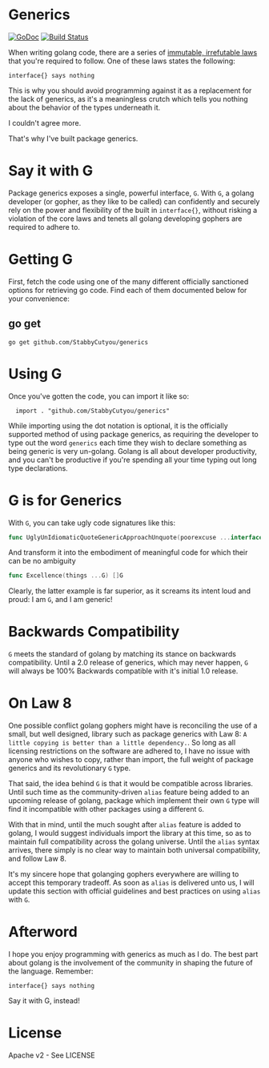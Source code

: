 # Generics
[![GoDoc](http://img.shields.io/badge/go-documentation-blue.svg?style=flat-square)](http://godoc.org/github.com/StabbyCutyou/generics) [![Build Status](https://travis-ci.org/StabbyCutyou/generics.svg)](https://travis-ci.org/StabbyCutyou/generics)

When writing golang code, there are a series of [immutable, irrefutable laws ](https://go-proverbs.github.io/) that you're required to follow. One of these laws states the following:

`interface{} says nothing`

This is why you should avoid programming against it as a replacement for the lack of generics, as it's a meaningless crutch which tells you nothing about the behavior of the types underneath it.

I couldn't agree more.

That's why I've built package generics.

# Say it with G
Package generics exposes a single, powerful interface, `G`. With `G`, a golang developer (or gopher, as they like to be called) can confidently and securely rely on the power and flexibility of the built in `interface{}`, without risking a violation of the core laws and tenets all golang developing gophers are required to adhere to.

# Getting G

First, fetch the code using one of the many different officially sanctioned options for retrieving go code. Find each of them documented below for your convenience:

## go get

`go get github.com/StabbyCutyou/generics`

# Using G

Once you've gotten the code, you can import it like so:

```golang
  import . "github.com/StabbyCutyou/generics"
```

While importing using the dot notation is optional, it is the officially supported method of using package generics, as requiring the developer to type out the word `generics` each time they wish to declare something as being generic is very un-golang. Golang is all about developer productivity, and you can't be productive if you're spending all your time typing out long type declarations.

# G is for Generics
With `G`, you can take ugly code signatures like this:

```go
func UglyUnIdiomaticQuoteGenericApproachUnquote(poorexcuse ...interface{}) []interface{}
```

And transform it into the embodiment of meaningful code for which their can be no ambiguity

```go
func Excellence(things ...G) []G
```

Clearly, the latter example is far superior, as it screams its intent loud and proud: I am `G`, and I am generic!

# Backwards Compatibility
`G` meets the standard of golang by matching its stance on backwards compatibility. Until a 2.0 release of generics, which may never happen, `G` will always be 100% Backwards compatible with it's initial 1.0 release.

# On Law 8
One possible conflict golang gophers might have is reconciling the use of a small, but well designed, library such as package generics with Law 8: `A little copying is better than a little dependency.`. So long as all licensing restrictions on the software are adhered to, I have no issue with anyone who wishes to copy, rather than import, the full weight of package generics and its revolutionary `G` type.

That said, the idea behind `G` is that it would be compatible across libraries. Until such time as the community-driven `alias` feature being added to an upcoming release of golang, package which implement their own `G` type will find it incompatible with other packages using a different `G`.

With that in mind, until the much sought after `alias` feature is added to golang, I would suggest individuals import the library at this time, so as to maintain full compatibility across the golang universe. Until the `alias` syntax arrives, there simply is no clear way to maintain both universal compatibility, and follow Law 8.

It's my sincere hope that golanging gophers everywhere are willing to accept this temporary tradeoff. As soon as `alias` is delivered unto us, I will update this section with official guidelines and best practices on using `alias` with `G`.

# Afterword
I hope you enjoy programming with generics as much as I do. The best part about golang is the involvement of the community in shaping the future of the language. Remember:

`interface{} says nothing`

Say it with G, instead!

# License
Apache v2 - See LICENSE
